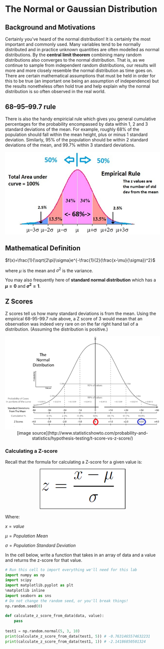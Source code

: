 
# The Normal or Gaussian Distribution

## Background and Motivations
Certainly you've heard of the normal distribution! It is certainly the most important and commonly used. Many variables tend to be normally distributed and in practice unknown quantities are often modelled as normal distributions. By the **central limit theorem** combining many random distributions also converges to the normal distribution. That is, as we continue to sample from independent random distributions, our results will more and more closely resemble the normal distribution as time goes on. There are certain mathematical assumptions that must be held in order for this to be true (an important one being an assumption of independence) but the results nonetheless often hold true and help explain why the normal distribution is so often observed in the real world.

## 68–95–99.7 rule
There is also the handy empiricial rule which gives you general cumulative percentages for the probability encompassed by data within 1, 2 and 3 standard deviations of the mean. For example, roughly 68% of the population should fall within the mean height, plus or minus 1 standard deviation. Similarly, 95% of the population should be within 2 standard deviations of the mean, and 99.7% within 3 standard deviations.

![](./images/normal_distro.png)

## Mathematical Definition

$f(x)=\frac{1}{\sqrt{2\pi}\sigma}e^{-\frac{1}{2}(\frac{x-\mu}{\sigma})^2}$

where $\mu$ is the mean and $\sigma^2$ is the variance.

You may also frequently here of **standard normal distribution** which has a **$\mu=0$** and **$\sigma^2=1$**.

## Z Scores
Z scores tell us how many standard deviations is from the mean. Using the empirical 68-95-99.7 rule above, a Z score of 3 would mean that an observation was indeed very rare on on the far right hand tail of a distribution. (Assuming the distribution is positive.)

<center><img src='The_Normal_Distribution.png'>
[image source](http://www.statisticshowto.com/probability-and-statistics/hypothesis-testing/t-score-vs-z-score/)</center>

### Calculating a Z-score

Recall that the formula for calculating a Z-score for a given value is: 

<center><img src='z-score-formula.png'></center>

Where:

$x = value$

$\mu = Population\ Mean$

$\sigma = Population\ Standard\ Deviation$ 

In the cell below, write a function that takes in an array of data and a value and returns the z-score for that value.  


```python
# Run this cell to import everything we'll need for this lab
import numpy as np
import scipy
import matplotlib.pyplot as plt
%matplotlib inline
import seaborn as sns
# Do not change the random seed, or you'll break things!
np.random.seed(0)
```


```python
def calculate_z_score_from_data(data, value):
    pass

test1 = np.random.normal(5, 3, 10)
print(calculate_z_score_from_data(test1, 5)) # -0.7631465574632231
print(calculate_z_score_from_data(test1, 1)) # -2.14186850501324
```
